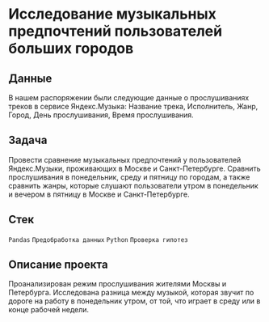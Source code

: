# Исследование музыкальных предпочтений пользователей больших городов


## Данные

В нашем распоряжении были следующие данные о прослушиваниях треков в сервисе Яндекс.Музыка: Название трека, Исполнитель, Жанр, Город, День прослушивания, Время прослушивания.

## Задача

Провести сравнение музыкальных предпочтений у пользователей Яндекс.Музыки, проживающих в Москве и Санкт-Петербурге. Сравнить прослушивания в понедельник, среду и пятницу по городам, а также сравнить жанры, которые слушают пользователи утром в понедельник и вечером в пятницу в Москве и Санкт-Петербурге.  

## Стек
`Pandas` `Предобработка данных` `Python` `Проверка гипотез`

## Описание проекта
Проанализирован режим прослушивания жителями Москвы и Петербурга.
Исследована разница между музыкой, которая звучит по дороге на работу в понедельник утром, от той, что играет в среду или в конце рабочей недели.
